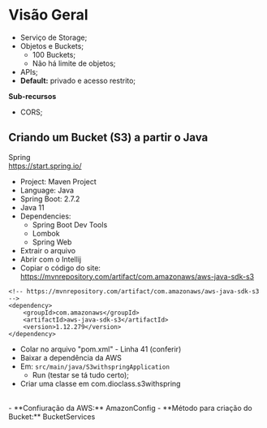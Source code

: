 # Visão Geral 
- Serviço de Storage;
- Objetos e Buckets;
	- 100 Buckets;
	- Não há limite de objetos;
- APIs;
- **Default:** privado e acesso restrito; <br>

**Sub-recursos**
- CORS;

## Criando um Bucket (S3) a partir o Java
Spring <br>
https://start.spring.io/
- Project: Maven Project
- Language: Java
- Spring Boot: 2.7.2
- Java 11
- Dependencies: 
	- Spring Boot Dev Tools
	- Lombok
	- Spring Web
- Extrair o arquivo
- Abrir com o Intellij
- Copiar o código do site: https://mvnrepository.com/artifact/com.amazonaws/aws-java-sdk-s3
```
<!-- https://mvnrepository.com/artifact/com.amazonaws/aws-java-sdk-s3 -->
<dependency>
    <groupId>com.amazonaws</groupId>
    <artifactId>aws-java-sdk-s3</artifactId>
    <version>1.12.279</version>
</dependency>
```

- Colar no arquivo "pom.xml" - Linha 41 (conferir)
- Baixar a dependência da AWS
- Em: `src/main/java/S3withspringApplication`
	- Run (testar se tá tudo certo);
- Criar uma classe em com.dioclass.s3withspring
<br>
- **Confiuração da AWS:** AmazonConfig 
- **Método para criação do Bucket:** BucketServices

